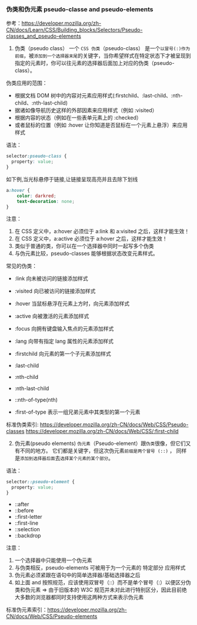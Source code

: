 ### 伪类和伪元素 pseudo-classe and pseudo-elements

参考：https://developer.mozilla.org/zh-CN/docs/Learn/CSS/Building_blocks/Selectors/Pseudo-classes_and_pseudo-elements

1. 伪类（pseudo class）
   一个 `CSS 伪类`（pseudo-class） 是一个`以冒号(:)作为前缀`，被`添加到一个选择器末尾`的关键字，当你希望样式在特定状态下才被呈现到指定的元素时，你可以往元素的选择器后面加上对应的伪类（pseudo-class）。

伪类应用的范围：

- 根据文档 DOM 树中的内容对元素应用样式(:firstchild、:last-child、:nth-child、:nth-last-child)
- 据诸如像导航历史这样的外部因素来应用样式（例如 :visited）
- 根据内容的状态（例如在一些表单元素上的 :checked）
- 或者鼠标的位置（例如 :hover 让你知道是否鼠标在一个元素上悬浮）来应用样式


语法：

```css
selector:pseudo-class {
  property: value;
}
```

如下例,当光标悬停于链接,让链接呈现高亮并且去除下划线

```css
a:hover {
    color: darkred;
    text-decoration: none;
}
```


注意：

1. 在 CSS 定义中，a:hover 必须位于 a:link 和 a:visited 之后，这样才能生效！
2. 在 CSS 定义中，a:active 必须位于 a:hover 之后，这样才能生效！
3. 类似于普通的类，你可以在一个选择器中同时一起写多个伪类
4. 与伪元素比较，pseudo-classes 能够根据状态改变元素样式。

常见的伪类：

- :link 向未被访问的链接添加样式
- :visited 向已被访问的链接添加样式
- :hover 当鼠标悬浮在元素上方时，向元素添加样式
- :active 向被激活的元素添加样式

- :focus 向拥有键盘输入焦点的元素添加样式
- :lang 向带有指定 lang 属性的元素添加样式

- :firstchild 向元素的第一个子元素添加样式
- :last-child
- :nth-child
- :nth-last-child

- ::nth-of-type(nth)
- :first-of-type 表示一组兄弟元素中其类型的第一个元素

标准伪类索引:
https://developer.mozilla.org/zh-CN/docs/Web/CSS/Pseudo-classes
https://developer.mozilla.org/zh-CN/docs/Web/CSS/:first-child

2. 伪元素(pseudo elements)
   `伪元素`（Pseudo-element）跟`伪类`很像，但它们又有不同的地方。
   它们都是关键字，但这次伪元素`前缀是两个冒号 (::)` ， 同样是`添加到选择器后面`去`选择某个元素的某个部分`。

语法：

```css
selector::pseudo-element {
  property: value;
}
```

- ::after
- ::before
- ::first-letter
- ::first-line
- ::selection
- ::backdrop

注意：

1. 一个选择器中只能使用一个伪元素
2. 与伪类相反，pseudo-elements 可被用于为一个元素的 特定部分 应用样式
3. 伪元素必须紧跟在语句中的简单选择器/基础选择器之后
4. 如上面 and 按照规范，应该使用双冒号（::）而不是单个冒号（:）以便区分伪类和伪元素 => 由于旧版本的 W3C 规范并未对此进行特别区分，因此目前绝大多数的浏览器都同时支持使用这两种方式来表示伪元素

标准伪元素索引：https://developer.mozilla.org/zh-CN/docs/Web/CSS/Pseudo-elements
